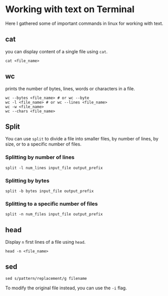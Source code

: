 # Working with text on Terminal
Here I gathered some of important commands in linux for working with text.

## cat
you can display content of a single file using `cat`.
```
cat <file_name>
```

## wc
prints the number of bytes, lines, words or characters in a file.
```
wc --bytes <file_name> # or wc --byte
wc -l <file_name> # or wc --lines <file_name>
wc -w <file_name>
wc --chars <file_name>
```
## Split
You can use `split` to divide a file into smaller files, by number of lines, by size, or to a specific number of files.
### Splitting by number of lines
```
split -l num_lines input_file output_prefix
```

### Splitting by bytes
```
split -b bytes input_file output_prefix
```

### Splitting to a specific number of files
```
split -n num_files input_file output_prefix
```

## head
Display `n` first lines of a file using `head`.
```
head -n <file_name>
```
## sed
```
sed s/pattern/replacement/g filename
```
To modify the original file instead, you can use the `-i` flag.
